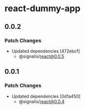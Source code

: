 # react-dummy-app

## 0.0.2

### Patch Changes

- Updated dependencies [472ebcf]
  - @signalis/react@0.0.5

## 0.0.1

### Patch Changes

- Updated dependencies [0d1a450]
  - @signalis/react@0.0.4
